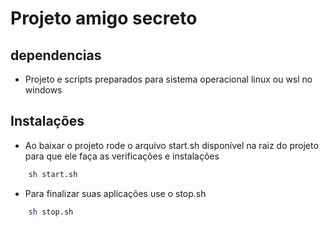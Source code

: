 # Projeto amigo secreto

## dependencias

- Projeto e scripts preparados para sistema operacional linux ou wsl no windows

## Instalações

- Ao baixar o projeto rode o arquivo start.sh disponível na raiz do projeto para que ele faça as verificações e instalações

```bash
    sh start.sh
```

- Para finalizar suas aplicações use o stop.sh

```bash
    sh stop.sh
```

